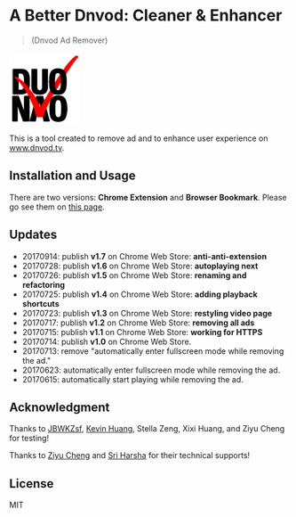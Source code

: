 # A Better Dnvod: Cleaner & Enhancer

> (Dnvod Ad Remover)

![](dnvod-ad-remover-chrome-extension/icon-128.png)

This is a tool created to remove ad and to enhance user experience on www.dnvod.tv.

## Installation and Usage

There are two versions: **Chrome Extension** and **Browser Bookmark**. Please go see them on [this page](https://augustusz.github.io/Dnvod-Ad-Remover/).

## Updates

- 20170914: publish **v1.7** on Chrome Web Store: **anti-anti-extension**
- 20170728: publish **v1.6** on Chrome Web Store: **autoplaying next**
- 20170726: publish **v1.5** on Chrome Web Store: **renaming and refactoring**
- 20170725: publish **v1.4** on Chrome Web Store: **adding playback shortcuts**
- 20170723: publish **v1.3** on Chrome Web Store: **restyling video page**
- 20170717: publish **v1.2** on Chrome Web Store: **removing all ads**
- 20170715: publish **v1.1** on Chrome Web Store: **working for HTTPS**
- 20170714: publish **v1.0** on Chrome Web Store.
- 20170713: remove "automatically enter fullscreen mode while removing the ad."
- 20170623: automatically enter fullscreen mode while removing the ad.
- 20170615: automatically start playing while removing the ad.

## Acknowledgment

Thanks to [JBWKZsf](https://github.com/JBWKZsf), [Kevin Huang](https://github.com/kevinscake), Stella Zeng, Xixi Huang, and Ziyu Cheng for testing! 

Thanks to [Ziyu Cheng](https://github.com/Ziyu-Cheng) and [Sri Harsha](https://github.com/applecool) for their technical supports! 

## License 

MIT
